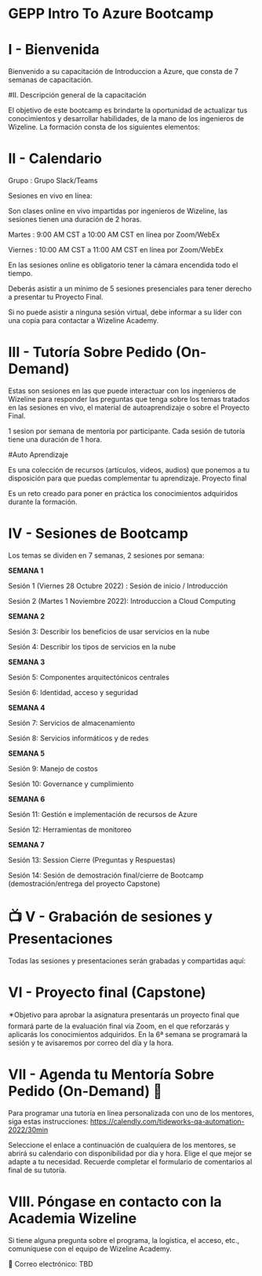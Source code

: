 # GEPP Intro To Azure Bootcamp

# I - Bienvenida

Bienvenido a su capacitación de Introduccion a Azure, que consta de 7 semanas de capacitación.

#II. Descripción general de la capacitación

El objetivo de este bootcamp es brindarte la oportunidad de actualizar tus conocimientos y desarrollar habilidades, de la mano de los ingenieros de Wizeline. La formación consta de los siguientes elementos:

# II - Calendario

Grupo : Grupo Slack/Teams

Sesiones en vivo en línea:

Son clases online en vivo impartidas por ingenieros de Wizeline, las sesiones tienen una duración de 2 horas.

Martes : 9:00 AM CST a 10:00 AM CST en línea por Zoom/WebEx

Viernes : 10:00 AM CST a 11:00 AM CST en línea por Zoom/WebEx

En las sesiones online es obligatorio tener la cámara encendida todo el tiempo.

Deberás asistir a un mínimo de 5 sesiones presenciales para tener derecho a presentar tu Proyecto Final.

Si no puede asistir a ninguna sesión virtual, debe informar a su líder con una copia para contactar a Wizeline Academy.

# III - Tutoría Sobre Pedido (On-Demand)

Estas son sesiones en las que puede interactuar con los ingenieros de Wizeline para responder las preguntas que tenga sobre los temas tratados en las sesiones en vivo, el material de autoaprendizaje o sobre el Proyecto Final.

1 sesion por semana de mentoría por participante. Cada sesión de tutoría tiene una duración de 1 hora.

#Auto Aprendizaje

Es una colección de recursos (artículos, videos, audios) que ponemos a tu disposición para que puedas complementar tu aprendizaje.
Proyecto final

Es un reto creado para poner en práctica los conocimientos adquiridos durante la formación.

# IV - Sesiones de Bootcamp

Los temas se dividen en 7 semanas, 2 sesiones por semana:

**SEMANA 1**

Sesión 1 (Viernes 28 Octubre 2022) : Sesión de inicio / Introducción

Sesión 2 (Martes 1 Noviembre 2022): Introduccion a Cloud Computing

**SEMANA 2**

Sesión 3: Describir los beneficios de usar servicios en la nube

Sesión 4: Describir los tipos de servicios en la nube

**SEMANA 3**

Sesión 5: Componentes arquitectónicos centrales

Sesión 6: Identidad, acceso y seguridad

**SEMANA 4**

Sesión 7: Servicios de almacenamiento

Sesión 8: Servicios informáticos y de redes

**SEMANA 5**

Sesión 9: Manejo de costos

Sesión 10: Governance y cumplimiento

**SEMANA 6**

Sesión 11: Gestión e implementación de recursos de Azure

Sesión 12: Herramientas de monitoreo

**SEMANA 7**

Sesión 13: Session Cierre (Preguntas y Respuestas)

Sesión 14: Sesión de demostración final/cierre de Bootcamp (demostración/entrega del proyecto Capstone)

# 📺 V - Grabación de sesiones y Presentaciones

Todas las sesiones y presentaciones serán grabadas y compartidas aquí:

# VI - Proyecto final (Capstone)

✴️Objetivo para aprobar la asignatura presentarás un proyecto final que formará parte de la evaluación final vía Zoom, en el que reforzarás y aplicarás los conocimientos adquiridos. En la 6ª semana se programará la sesión y te avisaremos por correo del día y la hora.

# VII - Agenda tu Mentoría Sobre Pedido (On-Demand) 📆

Para programar una tutoría en línea personalizada con uno de los mentores, siga estas instrucciones: https://calendly.com/tideworks-qa-automation-2022/30min

Seleccione el enlace a continuación de cualquiera de los mentores, se abrirá su calendario con disponibilidad por día y hora. Elige el que mejor se adapte a tu necesidad. Recuerde completar el formulario de comentarios al final de su tutoría.

# VIII. Póngase en contacto con la Academia Wizeline

Si tiene alguna pregunta sobre el programa, la logística, el acceso, etc., comuníquese con el equipo de Wizeline Academy.

📧 Correo electrónico: TBD
